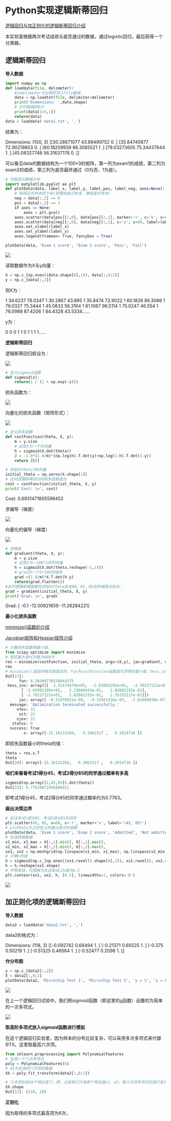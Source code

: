 # Python实现逻辑斯蒂回归

[逻辑回归与加正则化的逻辑斯蒂回归介绍](http://www.ai-start.com/ml2014/html/week3.html)

本实验室根据两次考试成绩与是否通过的数据，通过logistic回归，最后获得一个分类器。

## 逻辑斯蒂回归

**导入数据**

```python
import numpy as np
def loaddata(file, delimeter):
    #以delimeter为分隔符导入file数据
    data = np.loadtxt(file, delimiter=delimeter)
    print('Dimensions: ',data.shape)
    # 打印数据前6行
    print(data[1:6,:])
    return(data)
data = loaddata('data1.txt', ',')
```

结果为：

Dimensions:  (100, 3)
[[30.28671077 43.89499752  0.        ]
 [35.84740877 72.90219803  0.        ]
 [60.18259939 86.3085521   1.        ]
 [79.03273605 75.34437644  1.        ]
 [45.08327748 56.31637178  0.        ]]

可以看见data的数据结构为一个100*3的矩阵，第一列为exam1的成绩，第二列为exam2的成绩，第三列为是否最终通过（0为否，1为是）。

```python
# 作图显示数据分布
import matplotlib.pyplot as plt
def plotData(data, label_x, label_y, label_pos, label_neg, axes=None):
    # 获得正负样本的下标(即哪些是正样本，哪些是负样本)
    neg = data[:,2] == 0
    pos = data[:,2] == 1
    if axes == None:
        axes = plt.gca()
    axes.scatter(data[pos][:,0], data[pos][:,1], marker='+', c='k', s=60, linewidth=2, label=label_pos)
    axes.scatter(data[neg][:,0], data[neg][:,1], c='y', s=60, label=label_neg)
    axes.set_xlabel(label_x)
    axes.set_ylabel(label_y)
    axes.legend(frameon= True, fancybox = True)

plotData(data, 'Exam 1 score', 'Exam 2 score', 'Pass', 'Fail')
```

![](D:\ML-Excercise\pictures\chapter2\实验图\逻辑斯蒂数据1.png)

读取数据作为X与y向量：

```python
X = np.c_[np.ones((data.shape[0],1)), data[:,0:2]]
y = np.c_[data[:,2]]
```

则X为：

1	34.6237	78.0247
1	30.2867	43.895
1	35.8474	72.9022
1	60.1826	86.3086
1	79.0327	75.3444
1	45.0833	56.3164
1	61.1067	96.5114
1	75.0247	46.554
1	76.0988	87.4206
1	84.4328	43.5334......

y为：

0
0
0
1
1
0
1
1
1
1......

**逻辑斯蒂回归**

逻辑斯蒂回归假设为：

![](D:\ML-Excercise\pictures\chapter2\实验图\逻辑斯蒂回归假设.PNG)

```python
# 定义sigmoid函数
def sigmoid(z):
    return(1 / (1 + np.exp(-z)))
```

损失函数为：

![](D:\ML-Excercise\pictures\chapter2\实验图\逻辑斯蒂损失函数.PNG)

向量化的损失函数（矩阵形式）：

![](D:\ML-Excercise\pictures\chapter2\实验图\逻辑斯蒂向量化的损失函数.PNG)

```python
# 定义损失函数
def costFunction(theta, X, y):
    m = y.size
    # 此处h为一个列向量
    h = sigmoid(X.dot(theta)) 
    J = -1.0*(1.0/m)*(np.log(h).T.dot(y)+np.log(1-h).T.dot(1-y))            
    return J[0]

# 初始化theta为0向量
initial_theta = np.zeros(X.shape[1])
# 此时逻辑斯蒂回归的损失函数值为
cost = costFunction(initial_theta, X, y)
print('Cost: \n', cost)
```

Cost: 
 0.6931471805599452

求偏导（梯度）

![](D:\ML-Excercise\pictures\chapter2\实验图\逻辑斯蒂偏导.PNG)

向量化的偏导（梯度）

![](D:\ML-Excercise\pictures\chapter2\实验图\逻辑斯蒂向量化的偏导.PNG)

```python
# 求梯度
def gradient(theta, X, y):
    m = y.size
    # 此处h为一100*1的列向量
    h = sigmoid(X.dot(theta.reshape(-1,1)))
    # grad为一个3*100的矩阵
    grad =(1.0/m)*X.T.dot(h-y)
    return(grad.flatten())
#此时逻辑斯蒂函数在初始化theta处在Θ0、Θ1、Θ2处的梯度分别为：
grad = gradient(initial_theta, X, y)
print('Grad: \n', grad)
```

Grad: 
 [ -0.1        -12.00921659 -11.26284221]

**最小化损失函数**

[minimize()函数的介绍](https://docs.scipy.org/doc/scipy-0.18.1/reference/generated/scipy.optimize.minimize.html)

[Jacobian矩阵和Hessian矩阵介绍](http://jacoxu.com/jacobian%E7%9F%A9%E9%98%B5%E5%92%8Chessian%E7%9F%A9%E9%98%B5/)

```python
# 计算损失函数得最小值。
from scipy.optimize import minimize
# 规定最大迭代次数为400次
res = minimize(costFunction, initial_theta, args=(X,y), jac=gradient, options={'maxiter':400})
res
# minimize()返回的格式是固定的，fun为costFunction函数迭代求得的最小值，hess_inv和jac分别为求得最小值时海森矩阵和雅克比矩阵的值，小写字母x为当costFunction函数最小时函数的解，在costFunction中即为theta的解。即计算损失函数最小时theta的值为[-25.16133284,   0.2062317 ,   0.2014716 ]。
Out[17]: 
      fun: 0.20349770158944375
 hess_inv: array([[  3.31474479e+03,  -2.63892205e+01,  -2.70237122e+01],
       [ -2.63892205e+01,   2.23869433e-01,   2.02682332e-01],
       [ -2.70237122e+01,   2.02682332e-01,   2.35335117e-01]])
      jac: array([ -9.52476821e-09,  -9.31921318e-07,  -2.82608930e-07])
  message: 'Optimization terminated successfully.'
     nfev: 31
      nit: 23
     njev: 31
   status: 0
  success: True
        x: array([-25.16133284,   0.2062317 ,   0.2014716 ])
```

即损失函数最小时theta的值：

```python
theta = res.x.T
theta
Out[20]: array([-25.16133284,   0.2062317 ,   0.2014716 ])
```

**咱们来看看考试1得分45，考试2得分85的同学通过概率有多高**

```python
sigmoid(np.array([1,45,85]).dot(theta))
Out[22]: 0.77629072405889421
```

即考试1得分45，考试2得分85的同学通过概率约为0.7763。

**画出决策边界**

```python
# 标注考试1得分45，考试2得分85的同学
plt.scatter(45, 85, s=60, c='r', marker='v', label='(45, 85)')
# plotData为之前定义的画分类点的函数
plotData(data, 'Exam 1 score', 'Exam 2 score', 'Admitted', 'Not admitted')
# 生成网格数据
x1_min, x1_max = X[:,1].min(), X[:,1].max(),
x2_min, x2_max = X[:,2].min(), X[:,2].max(),
xx1, xx2 = np.meshgrid(np.linspace(x1_min, x1_max), np.linspace(x2_min, x2_max))
# 计算h的值
h = sigmoid(np.c_[np.ones((xx1.ravel().shape[0],1)), xx1.ravel(), xx2.ravel()].dot(res.x))
h = h.reshape(xx1.shape)
# 作等高线，可理解为在这条线上h值为0.5
plt.contour(xx1, xx2, h, [0.5], linewidths=1, colors='b')
```

![](C:\ML-Excercise\pictures\chapter2\实验图\逻辑斯蒂回归边界.png)

## 加正则化项的逻辑斯蒂回归

**导入数据**

``` python
data2 = loaddata('data2.txt', ',')
```

data2的格式为：

Dimensions:  (118, 3)
[[-0.092742  0.68494   1.      ]
 [-0.21371   0.69225   1.      ]
 [-0.375     0.50219   1.      ]
 [-0.51325   0.46564   1.      ]
 [-0.52477   0.2098    1.      ]]

**作分布图**

```python
y = np.c_[data2[:,2]]
X = data2[:,0:2]
plotData(data2, 'Microchip Test 1', 'Microchip Test 2', 'y = 1', 'y = 0')
```

![](D:\ML-Excercise\pictures\chapter2\实验图\加正则化项的逻辑斯蒂回归数据分布1.png)

在上一个逻辑回归试验中，我们把sigmoid函数（即这里的g函数）设置的为简单的一次多项式。

![](D:\ML-Excercise\pictures\chapter2\实验图\逻辑斯蒂回归假设.PNG)

**取高阶多项式放入sigmoid函数进行模拟**

在这个逻辑回归实验里，因为样本的分布比较复杂，可以采用多次多项式来代替ΘTX。这里取最高六次项。

```python
from sklearn.preprocessing import PolynomialFeatures
# 生成一个六次多项式
poly = PolynomialFeatures(6)
# XX为生成的六次项的数据
XX = poly.fit_transform(data2[:,0:2])

# 六次项后有28个特征值了。即，之前我们只有两个特征值x1、x2，取六次项多项式后我们会有x1、x2、x1^2、x2^2、x1*x2、x1^2*x2、……，总共28项。
XX.shape
Out[12]: (118, 28)
```

**正则化**

因为取得的多项式最高项为6次，